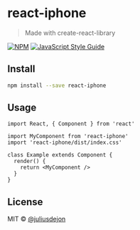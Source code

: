 # react-iphone

> Made with create-react-library

[![NPM](https://img.shields.io/npm/v/react-iphone.svg)](https://www.npmjs.com/package/react-iphone) [![JavaScript Style Guide](https://img.shields.io/badge/code_style-standard-brightgreen.svg)](https://standardjs.com)

## Install

```bash
npm install --save react-iphone
```

## Usage

```tsx
import React, { Component } from 'react'

import MyComponent from 'react-iphone'
import 'react-iphone/dist/index.css'

class Example extends Component {
  render() {
    return <MyComponent />
  }
}
```

## License

MIT © [@juliusdejon](https://github.com/@juliusdejon)
